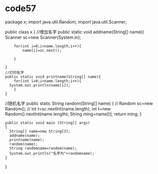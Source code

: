 # code57
package x;
import java.util.Random;
import java.util.Scanner;
  

public class x {
    //增加名字
    public static void addname(String[] name){
        Scanner sc=new Scanner(System.in);

        for(int i=0;i<name.length;i++){
            name[i]=sc.next();

        }

    }
    //打印名字
    public static void printname(String[] name){
        for(int i=0;i<name.length;i++){
      System.out.println(name[i]);
        }
    }
//随机名字
    public static String random(String[] name) {
       // Random sc=new Random();
      //  int t=sc.nextInt(name.length);
        int t=new Random().nextInt(name.length);
        String ming=name[t];
        return ming;
    }

    public static void main (String[] args)
    {
      String[] name=new String[3];
      addname(name);
      printname(name);
      random(name);
      String randomname=random(name);
      System.out.println("名字为"+randomname);
    }
}
